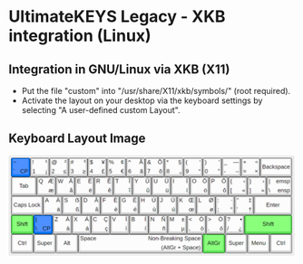 # UltimateKEYS Legacy - XKB integration (Linux)

## Integration in GNU/Linux via XKB (X11)

- Put the file "custom" into "/usr/share/X11/xkb/symbols/" (root required).
- Activate the layout on your desktop via the keyboard settings by selecting "A user-defined custom Layout".

## Keyboard Layout Image

![UltimateKEYS Legacy - Keyboard Layout Image](/images/UltimateKEYS%20Legacy%20-%20Keyboard%20Layout%20Image.png)
